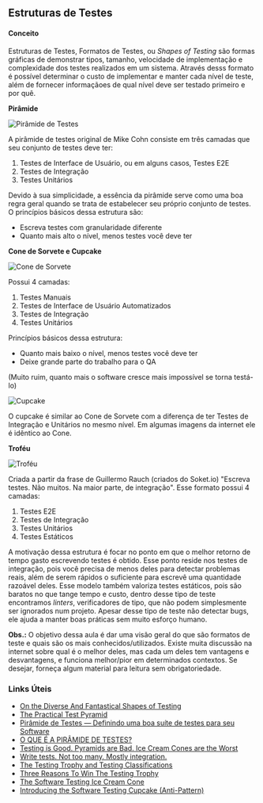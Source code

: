 ## Estruturas de Testes

#### Conceito

Estruturas de Testes, Formatos de Testes, ou _Shapes of Testing_ são formas gráficas de demonstrar tipos, tamanho, velocidade de implementação e complexidade dos testes realizados em um sistema. Através desss formato é possível determinar o custo de implementar e manter cada nível de teste, além de fornecer informaçãoes de qual nível deve ser testado primeiro e por quê.

**Pirâmide**

![Pirâmide de Testes](assets/03-test-pyramid.png)

A pirâmide de testes original de Mike Cohn consiste em três camadas que seu conjunto de testes deve ter:
1. Testes de Interface de Usuário, ou em alguns casos, Testes E2E
2. Testes de Integração
3. Testes Unitários

Devido à sua simplicidade, a essência da pirâmide serve como uma boa regra geral quando se trata de estabelecer seu próprio conjunto de testes. O princípios básicos dessa estrutura são:
* Escreva testes com granularidade diferente
* Quanto mais alto o nível, menos testes você deve ter

**Cone de Sorvete e Cupcake**

![Cone de Sorvete](assets/03-ice-cream-cone.png)

Possui 4 camadas:
1. Testes Manuais
2. Testes de Interface de Usuário Automatizados
3. Testes de Integração
4. Testes Unitários

Princípios básicos dessa estrutura:
* Quanto mais baixo o nível, menos testes você deve ter
* Deixe grande parte do trabalho para o QA

(Muito ruim, quanto mais o software cresce mais impossível se torna testá-lo)

![Cupcake](assets/03-cupcake.png)

O cupcake é similar ao Cone de Sorvete com a diferença de ter Testes de Integração e Unitários no mesmo nível. Em algumas imagens da internet ele é idêntico ao Cone.

**Troféu**

![Troféu](assets/03-trophy.jpg)

Criada a partir da frase de Guillermo Rauch (criados do Soket.io) "Escreva testes. Não muitos. Na maior parte, de integração". Esse formato possui 4 camadas:
1. Testes E2E
2. Testes de Integração
3. Testes Unitários
4. Testes Estáticos

A motivação dessa estrutura é focar no ponto em que o melhor retorno de tempo gasto escrevendo testes é obtido. Esse ponto reside nos testes de integração, pois você precisa de menos deles para detectar problemas reais, além de serem rápidos o suficiente para escrevê uma quantidade razoável deles. Esse modelo também valoriza testes estáticos, pois são baratos no que tange tempo e custo, dentro desse tipo de teste encontramos _linters_, verificadores de tipo, que não podem simplesmente ser ignorados num projeto. Apesar desse tipo de teste não detectar bugs, ele ajuda a manter boas práticas sem muito esforço humano.

**Obs.:** O objetivo dessa aula é dar uma visão geral do que são formatos de teste e quais são os mais conhecidos/utilizados. Existe muita discussão na internet sobre qual é o melhor deles, mas cada um deles tem vantagens e desvantagens, e funciona melhor/pior em determinados contextos. Se desejar, forneça algum material para leitura sem obrigatoriedade.

### Links Úteis

* [On the Diverse And Fantastical Shapes of Testing](https://martinfowler.com/articles/2021-test-shapes.html)
* [The Practical Test Pyramid](https://martinfowler.com/articles/practical-test-pyramid.html)
* [Pirâmide de Testes — Definindo uma boa suíte de testes para seu Software](https://medium.com/luizalabs/pir%C3%A2mide-de-testes-definindo-uma-boa-su%C3%ADte-de-testes-para-seu-software-a6864886f29b)
* [O QUE É A PIRÂMIDE DE TESTES?](https://blog.onedaytesting.com.br/piramide-de-teses/)
* [Testing is Good. Pyramids are Bad. Ice Cream Cones are the Worst](https://medium.com/@fistsOfReason/testing-is-good-pyramids-are-bad-ice-cream-cones-are-the-worst-ad94b9b2f05f)
* [Write tests. Not too many. Mostly integration.](https://kentcdodds.com/blog/write-tests)
* [The Testing Trophy and Testing Classifications](https://kentcdodds.com/blog/the-testing-trophy-and-testing-classifications)
* [Three Reasons To Win The Testing Trophy](https://andersenlab.com/blueprint/win-the-testing-trophy)
* [The Software Testing Ice Cream Cone](https://saeedgatson.com/the-software-testing-ice-cream-cone/)
* [Introducing the Software Testing Cupcake (Anti-Pattern)](https://www.thoughtworks.com/insights/blog/introducing-software-testing-cupcake-anti-pattern)